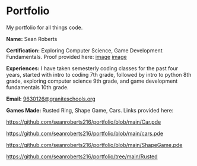 # Portfolio

My portfolio for all things code.

**Name:** Sean Roberts

**Certification:** Exploring Computer Science, Game Development Fundamentals. Proof provided here: [image](https://github.com/seanroberts216/portfolio/blob/main/Sean%20T%20Roberts_Exploring%20Computer%20Science_12072023.pdf) [image](https://github.com/seanroberts216/portfolio/blob/main/Sean%20T%20Roberts_Game%20Development%20Fundamentals_12162024.pdf)

**Experiences:** I have taken semesterly coding classes for the past four years, started with intro to coding 7th grade, followed by intro to python 8th grade, exploring computer science 9th grade, and game development fundamentals 10th grade.

**Email:** 9630126@graniteschools.org

**Games Made:** Rusted Ring, Shape Game, Cars. Links provided here:

https://github.com/seanroberts216/portfolio/blob/main/Car.pde

https://github.com/seanroberts216/portfolio/blob/main/cars.pde

https://github.com/seanroberts216/portfolio/blob/main/ShapeGame.pde

https://github.com/seanroberts216/portfolio/tree/main/Rusted
